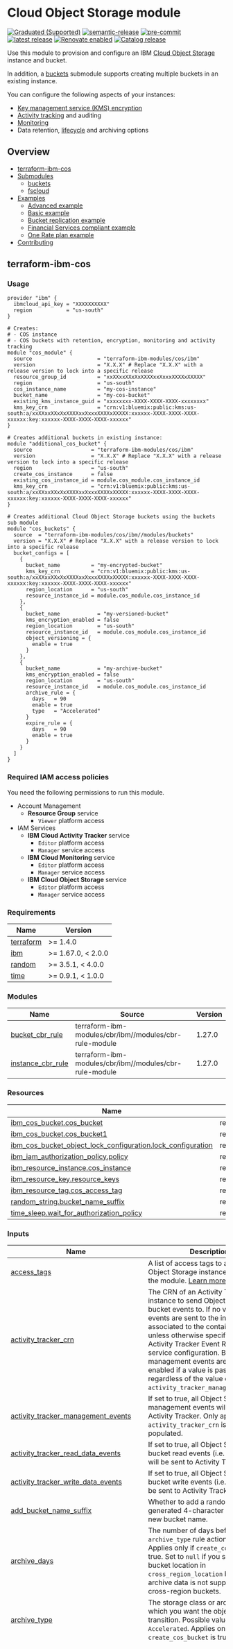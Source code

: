 # Cloud Object Storage module

[![Graduated (Supported)](https://img.shields.io/badge/Status-Graduated%20(Supported)-brightgreen)](https://terraform-ibm-modules.github.io/documentation/#/badge-status)
[![semantic-release](https://img.shields.io/badge/%20%20%F0%9F%93%A6%F0%9F%9A%80-semantic--release-e10079.svg)](https://github.com/semantic-release/semantic-release)
[![pre-commit](https://img.shields.io/badge/pre--commit-enabled-brightgreen?logo=pre-commit&logoColor=white)](https://github.com/pre-commit/pre-commit)
[![latest release](https://img.shields.io/github/v/release/terraform-ibm-modules/terraform-ibm-cos?logo=GitHub&sort=semver)](https://github.com/terraform-ibm-modules/terraform-ibm-cos/releases/latest)
[![Renovate enabled](https://img.shields.io/badge/renovate-enabled-brightgreen.svg)](https://renovatebot.com/)
[![Catalog release](https://img.shields.io/badge/release-IBM%20Cloud%20Catalog-3662FF?logo=ibm)](https://cloud.ibm.com/catalog/modules/terraform-ibm-cos-18cdd8f4-40c5-4fbf-9d62-1dd86a2deab3-global)

Use this module to provision and configure an IBM [Cloud Object Storage](https://cloud.ibm.com/docs/cloud-object-storage?topic=cloud-object-storage-getting-started-cloud-object-storage) instance and bucket.

In addition, a [buckets](https://github.com/terraform-ibm-modules/terraform-ibm-cos/tree/main/modules/buckets) submodule supports creating multiple buckets in an existing instance.

You can configure the following aspects of your instances:
- [Key management service (KMS) encryption](https://cloud.ibm.com/docs/cloud-object-storage?topic=cloud-object-storage-encryption)
- [Activity tracking](https://cloud.ibm.com/docs/cloud-object-storage?topic=cloud-object-storage-tracking-cos-events) and auditing
- [Monitoring](https://cloud.ibm.com/docs/cloud-object-storage?topic=cloud-object-storage-monitoring-cos)
- Data retention, [lifecycle](https://cloud.ibm.com/docs/cloud-object-storage?topic=cloud-object-storage-archive) and archiving options

<!-- BEGIN OVERVIEW HOOK -->
## Overview
* [terraform-ibm-cos](#terraform-ibm-cos)
* [Submodules](./modules)
    * [buckets](./modules/buckets)
    * [fscloud](./modules/fscloud)
* [Examples](./examples)
    * [Advanced example](./examples/advanced)
    * [Basic example](./examples/basic)
    * [Bucket replication example](./examples/replication)
    * [Financial Services compliant example](./examples/fscloud)
    * [One Rate plan example](./examples/one-rate-plan)
* [Contributing](#contributing)
<!-- END OVERVIEW HOOK -->

## terraform-ibm-cos

### Usage

```hcl
provider "ibm" {
  ibmcloud_api_key = "XXXXXXXXXX"
  region           = "us-south"
}

# Creates:
# - COS instance
# - COS buckets with retention, encryption, monitoring and activity tracking
module "cos_module" {
  source                     = "terraform-ibm-modules/cos/ibm"
  version                    = "X.X.X" # Replace "X.X.X" with a release version to lock into a specific release
  resource_group_id          = "xxXXxxXXxXxXXXXxxXxxxXXXXxXXXXX"
  region                     = "us-south"
  cos_instance_name          = "my-cos-instance"
  bucket_name                = "my-cos-bucket"
  existing_kms_instance_guid = "xxxxxxxx-XXXX-XXXX-XXXX-xxxxxxxx"
  kms_key_crn                = "crn:v1:bluemix:public:kms:us-south:a/xxXXxxXXxXxXXXXxxXxxxXXXXxXXXXX:xxxxxx-XXXX-XXXX-XXXX-xxxxxx:key:xxxxxx-XXXX-XXXX-XXXX-xxxxxx"
}

# Creates additional buckets in existing instance:
module "additional_cos_bucket" {
  source                   = "terraform-ibm-modules/cos/ibm"
  version                  = "X.X.X" # Replace "X.X.X" with a release version to lock into a specific release
  region                   = "us-south"
  create_cos_instance      = false
  existing_cos_instance_id = module.cos_module.cos_instance_id
  kms_key_crn              = "crn:v1:bluemix:public:kms:us-south:a/xxXXxxXXxXxXXXXxxXxxxXXXXxXXXXX:xxxxxx-XXXX-XXXX-XXXX-xxxxxx:key:xxxxxx-XXXX-XXXX-XXXX-xxxxxx"
}

# Creates additional Cloud Object Storage buckets using the buckets sub module
module "cos_buckets" {
  source  = "terraform-ibm-modules/cos/ibm//modules/buckets"
  version = "X.X.X" # Replace "X.X.X" with a release version to lock into a specific release
  bucket_configs = [
    {
      bucket_name          = "my-encrypted-bucket"
      kms_key_crn          = "crn:v1:bluemix:public:kms:us-south:a/xxXXxxXXxXxXXXXxxXxxxXXXXxXXXXX:xxxxxx-XXXX-XXXX-XXXX-xxxxxx:key:xxxxxx-XXXX-XXXX-XXXX-xxxxxx"
      region_location      = "us-south"
      resource_instance_id = module.cos_module.cos_instance_id
    },
    {
      bucket_name            = "my-versioned-bucket"
      kms_encryption_enabled = false
      region_location        = "us-south"
      resource_instance_id   = module.cos_module.cos_instance_id
      object_versioning = {
        enable = true
      }
    },
    {
      bucket_name            = "my-archive-bucket"
      kms_encryption_enabled = false
      region_location        = "us-south"
      resource_instance_id   = module.cos_module.cos_instance_id
      archive_rule = {
        days   = 90
        enable = true
        type   = "Accelerated"
      }
      expire_rule = {
        days   = 90
        enable = true
      }
    }
  ]
}
```

### Required IAM access policies

You need the following permissions to run this module.

- Account Management
    - **Resource Group** service
        - `Viewer` platform access
- IAM Services
    - **IBM Cloud Activity Tracker** service
        - `Editor` platform access
        - `Manager` service access
    - **IBM Cloud Monitoring** service
        - `Editor` platform access
        - `Manager` service access
    - **IBM Cloud Object Storage** service
        - `Editor` platform access
        - `Manager` service access

<!-- BEGINNING OF PRE-COMMIT-TERRAFORM DOCS HOOK -->
### Requirements

| Name | Version |
|------|---------|
| <a name="requirement_terraform"></a> [terraform](#requirement\_terraform) | >= 1.4.0 |
| <a name="requirement_ibm"></a> [ibm](#requirement\_ibm) | >= 1.67.0, < 2.0.0 |
| <a name="requirement_random"></a> [random](#requirement\_random) | >= 3.5.1, < 4.0.0 |
| <a name="requirement_time"></a> [time](#requirement\_time) | >= 0.9.1, < 1.0.0 |

### Modules

| Name | Source | Version |
|------|--------|---------|
| <a name="module_bucket_cbr_rule"></a> [bucket\_cbr\_rule](#module\_bucket\_cbr\_rule) | terraform-ibm-modules/cbr/ibm//modules/cbr-rule-module | 1.27.0 |
| <a name="module_instance_cbr_rule"></a> [instance\_cbr\_rule](#module\_instance\_cbr\_rule) | terraform-ibm-modules/cbr/ibm//modules/cbr-rule-module | 1.27.0 |

### Resources

| Name | Type |
|------|------|
| [ibm_cos_bucket.cos_bucket](https://registry.terraform.io/providers/ibm-cloud/ibm/latest/docs/resources/cos_bucket) | resource |
| [ibm_cos_bucket.cos_bucket1](https://registry.terraform.io/providers/ibm-cloud/ibm/latest/docs/resources/cos_bucket) | resource |
| [ibm_cos_bucket_object_lock_configuration.lock_configuration](https://registry.terraform.io/providers/ibm-cloud/ibm/latest/docs/resources/cos_bucket_object_lock_configuration) | resource |
| [ibm_iam_authorization_policy.policy](https://registry.terraform.io/providers/ibm-cloud/ibm/latest/docs/resources/iam_authorization_policy) | resource |
| [ibm_resource_instance.cos_instance](https://registry.terraform.io/providers/ibm-cloud/ibm/latest/docs/resources/resource_instance) | resource |
| [ibm_resource_key.resource_keys](https://registry.terraform.io/providers/ibm-cloud/ibm/latest/docs/resources/resource_key) | resource |
| [ibm_resource_tag.cos_access_tag](https://registry.terraform.io/providers/ibm-cloud/ibm/latest/docs/resources/resource_tag) | resource |
| [random_string.bucket_name_suffix](https://registry.terraform.io/providers/hashicorp/random/latest/docs/resources/string) | resource |
| [time_sleep.wait_for_authorization_policy](https://registry.terraform.io/providers/hashicorp/time/latest/docs/resources/sleep) | resource |

### Inputs

| Name | Description | Type | Default | Required |
|------|-------------|------|---------|:--------:|
| <a name="input_access_tags"></a> [access\_tags](#input\_access\_tags) | A list of access tags to apply to the Object Storage instance created by the module. [Learn more](https://cloud.ibm.com/docs/account?topic=account-access-tags-tutorial). | `list(string)` | `[]` | no |
| <a name="input_activity_tracker_crn"></a> [activity\_tracker\_crn](#input\_activity\_tracker\_crn) | The CRN of an Activity Tracker instance to send Object Storage bucket events to. If no value passed, events are sent to the instance associated to the container's location unless otherwise specified in the Activity Tracker Event Routing service configuration. Bucket management events are always enabled if a value is passed, regardless of the value of `activity_tracker_management_events`. | `string` | `null` | no |
| <a name="input_activity_tracker_management_events"></a> [activity\_tracker\_management\_events](#input\_activity\_tracker\_management\_events) | If set to true, all Object Storage management events will be sent to Activity Tracker. Only applies if `activity_tracker_crn` is not populated. | `bool` | `true` | no |
| <a name="input_activity_tracker_read_data_events"></a> [activity\_tracker\_read\_data\_events](#input\_activity\_tracker\_read\_data\_events) | If set to true, all Object Storage bucket read events (i.e. downloads) will be sent to Activity Tracker. | `bool` | `true` | no |
| <a name="input_activity_tracker_write_data_events"></a> [activity\_tracker\_write\_data\_events](#input\_activity\_tracker\_write\_data\_events) | If set to true, all Object Storage bucket write events (i.e. uploads) will be sent to Activity Tracker. | `bool` | `true` | no |
| <a name="input_add_bucket_name_suffix"></a> [add\_bucket\_name\_suffix](#input\_add\_bucket\_name\_suffix) | Whether to add a randomly generated 4-character suffix to the new bucket name. | `bool` | `false` | no |
| <a name="input_archive_days"></a> [archive\_days](#input\_archive\_days) | The number of days before the `archive_type` rule action takes effect. Applies only if `create_cos_bucket` is true. Set to `null` if you specify a bucket location in `cross_region_location` because archive data is not supported with cross-region buckets. | `number` | `90` | no |
| <a name="input_archive_type"></a> [archive\_type](#input\_archive\_type) | The storage class or archive type to which you want the object to transition. Possible values: `Glacier`, `Accelerated`. Applies only if `create_cos_bucket` is true. | `string` | `"Glacier"` | no |
| <a name="input_bucket_cbr_rules"></a> [bucket\_cbr\_rules](#input\_bucket\_cbr\_rules) | The list of context-based restriction rules to create for the bucket. | <pre>list(object({<br/>    description = string<br/>    account_id  = string<br/>    rule_contexts = list(object({<br/>      attributes = optional(list(object({<br/>        name  = string<br/>        value = string<br/>    }))) }))<br/>    enforcement_mode = string<br/>    tags = optional(list(object({<br/>      name  = string<br/>      value = string<br/>    })), [])<br/>    operations = optional(list(object({<br/>      api_types = list(object({<br/>        api_type_id = string<br/>      }))<br/>    })))<br/>  }))</pre> | `[]` | no |
| <a name="input_bucket_name"></a> [bucket\_name](#input\_bucket\_name) | The name for the new Object Storage bucket. Applies only if `create_cos_bucket` is true. | `string` | `null` | no |
| <a name="input_bucket_storage_class"></a> [bucket\_storage\_class](#input\_bucket\_storage\_class) | The storage class of the new bucket. Required only if `create_cos_bucket` is true. Possible values: `standard`, `vault`, `cold`, `smart`, `onerate_active`. | `string` | `"standard"` | no |
| <a name="input_cos_instance_name"></a> [cos\_instance\_name](#input\_cos\_instance\_name) | The name for the IBM Cloud Object Storage instance provisioned by this module. Applies only if `create_cos_instance` is true. | `string` | `null` | no |
| <a name="input_cos_location"></a> [cos\_location](#input\_cos\_location) | The location for the Object Storage instance. Applies only if `create_cos_instance` is true. | `string` | `"global"` | no |
| <a name="input_cos_plan"></a> [cos\_plan](#input\_cos\_plan) | The plan to use when Object Storage instances are created. Possible values: `standard`, `cos-one-rate-plan`. Applies only if `create_cos_instance` is true. For more details refer https://cloud.ibm.com/docs/cloud-object-storage?topic=cloud-object-storage-provision. | `string` | `"standard"` | no |
| <a name="input_cos_tags"></a> [cos\_tags](#input\_cos\_tags) | A list of tags to apply to the Object Storage instance. | `list(string)` | `[]` | no |
| <a name="input_create_cos_bucket"></a> [create\_cos\_bucket](#input\_create\_cos\_bucket) | Whether to create an Object Storage bucket. | `bool` | `true` | no |
| <a name="input_create_cos_instance"></a> [create\_cos\_instance](#input\_create\_cos\_instance) | Whether to create a IBM Cloud Object Storage instance. | `bool` | `true` | no |
| <a name="input_cross_region_location"></a> [cross\_region\_location](#input\_cross\_region\_location) | Specify the cross-region bucket location. Possible values: `us`, `eu` `ap`. If specified, set `region` and `single_site_location` to `null`. | `string` | `null` | no |
| <a name="input_existing_cos_instance_id"></a> [existing\_cos\_instance\_id](#input\_existing\_cos\_instance\_id) | The ID of an existing cloud object storage instance. Required if `create_cos_instance` is false. | `string` | `null` | no |
| <a name="input_existing_kms_instance_guid"></a> [existing\_kms\_instance\_guid](#input\_existing\_kms\_instance\_guid) | The GUID of the Key Protect or Hyper Protect Crypto Services instance that holds the key specified in `kms_key_crn`. Required if `skip_iam_authorization_policy` is false. | `string` | `null` | no |
| <a name="input_expire_days"></a> [expire\_days](#input\_expire\_days) | The number of days before the expire rule action takes effect. Applies only if `create_cos_bucket` is true. | `number` | `365` | no |
| <a name="input_force_delete"></a> [force\_delete](#input\_force\_delete) | Whether to delete all the objects in the Object Storage bucket before the bucket is deleted. | `bool` | `true` | no |
| <a name="input_hard_quota"></a> [hard\_quota](#input\_hard\_quota) | The maximum amount of available storage in bytes for a bucket. If set to `null`, the quota is disabled. | `number` | `null` | no |
| <a name="input_instance_cbr_rules"></a> [instance\_cbr\_rules](#input\_instance\_cbr\_rules) | The list of context-based restriction rules to create for the instance. | <pre>list(object({<br/>    description = string<br/>    account_id  = string<br/>    rule_contexts = list(object({<br/>      attributes = optional(list(object({<br/>        name  = string<br/>        value = string<br/>    }))) }))<br/>    enforcement_mode = string<br/>    tags = optional(list(object({<br/>      name  = string<br/>      value = string<br/>    })), [])<br/>    operations = optional(list(object({<br/>      api_types = list(object({<br/>        api_type_id = string<br/>      }))<br/>    })))<br/>  }))</pre> | `[]` | no |
| <a name="input_kms_encryption_enabled"></a> [kms\_encryption\_enabled](#input\_kms\_encryption\_enabled) | Whether to use KMS key encryption to encrypt data in Object Storage buckets. Applies only if `create_cos_bucket` is true. | `bool` | `true` | no |
| <a name="input_kms_key_crn"></a> [kms\_key\_crn](#input\_kms\_key\_crn) | The CRN of the KMS key to encrypt the data in the Object Storage bucket. Required if `kms_encryption_enabled` and `create_cos_bucket` are true. | `string` | `null` | no |
| <a name="input_management_endpoint_type_for_bucket"></a> [management\_endpoint\_type\_for\_bucket](#input\_management\_endpoint\_type\_for\_bucket) | The type of endpoint for the IBM terraform provider to manage the bucket. Possible values: `public`, `private`, `direct`. | `string` | `"public"` | no |
| <a name="input_monitoring_crn"></a> [monitoring\_crn](#input\_monitoring\_crn) | The CRN of an IBM Cloud Monitoring instance to to send Object Storage bucket metrics to. If no value passed, metrics are sent to the instance associated to the container's location unless otherwise specified in the Metrics Router service configuration. | `string` | `null` | no |
| <a name="input_object_lock_duration_days"></a> [object\_lock\_duration\_days](#input\_object\_lock\_duration\_days) | The number of days for the object lock duration. If you specify a number of days, do not specify a value for `object_lock_duration_years`. Applies only if `create_cos_bucket` is true. | `number` | `0` | no |
| <a name="input_object_lock_duration_years"></a> [object\_lock\_duration\_years](#input\_object\_lock\_duration\_years) | The number of years for the object lock duration. If you specify a number of years, do not specify a value for `object_lock_duration_days`. Applies only if `create_cos_bucket` is true. | `number` | `0` | no |
| <a name="input_object_locking_enabled"></a> [object\_locking\_enabled](#input\_object\_locking\_enabled) | Whether to create an object lock configuration. Applies only if `object_versioning_enabled` and `create_cos_bucket` are true. | `bool` | `false` | no |
| <a name="input_object_versioning_enabled"></a> [object\_versioning\_enabled](#input\_object\_versioning\_enabled) | Whether to enable object versioning to keep multiple versions of an object in a bucket. Cannot be used with retention rule. Applies only if `create_cos_bucket` is true. | `bool` | `false` | no |
| <a name="input_region"></a> [region](#input\_region) | The region to provision the bucket. If specified, set `cross_region_location` and `single_site_location` to `null`. | `string` | `"us-south"` | no |
| <a name="input_request_metrics_enabled"></a> [request\_metrics\_enabled](#input\_request\_metrics\_enabled) | If set to `true`, all Object Storage bucket request metrics will be sent to the monitoring service. | `bool` | `true` | no |
| <a name="input_resource_group_id"></a> [resource\_group\_id](#input\_resource\_group\_id) | The resource group ID for the new Object Storage instance. Required only if `create_cos_instance` is true. | `string` | `null` | no |
| <a name="input_resource_keys"></a> [resource\_keys](#input\_resource\_keys) | The definition of the resource keys to generate. [Learn more](https://registry.terraform.io/providers/IBM-Cloud/ibm/latest/docs/resources/resource_key). | <pre>list(object({<br/>    name                      = string<br/>    key_name                  = optional(string, null)<br/>    generate_hmac_credentials = optional(bool, false)<br/>    role                      = optional(string, "Reader")<br/>    service_id_crn            = optional(string, null)<br/>  }))</pre> | `[]` | no |
| <a name="input_retention_default"></a> [retention\_default](#input\_retention\_default) | The number of days that an object can remain unmodified in an Object Storage bucket. Applies only if `create_cos_bucket` is true. | `number` | `90` | no |
| <a name="input_retention_enabled"></a> [retention\_enabled](#input\_retention\_enabled) | Whether retention for the Object Storage bucket is enabled. Applies only if `create_cos_bucket` is true. | `bool` | `false` | no |
| <a name="input_retention_maximum"></a> [retention\_maximum](#input\_retention\_maximum) | The maximum number of days that an object can be kept unmodified in the bucket. Applies only if `create_cos_bucket` is true. | `number` | `350` | no |
| <a name="input_retention_minimum"></a> [retention\_minimum](#input\_retention\_minimum) | The minimum number of days that an object must be kept unmodified in the bucket. Applies only if `create_cos_bucket` is true. | `number` | `90` | no |
| <a name="input_retention_permanent"></a> [retention\_permanent](#input\_retention\_permanent) | Whether permanent retention status is enabled for the Object Storage bucket. [Learn more](https://cloud.ibm.com/docs/cloud-object-storage?topic=cloud-object-storage-immutable). Applies only if `create_cos_bucket` is true. | `bool` | `false` | no |
| <a name="input_single_site_location"></a> [single\_site\_location](#input\_single\_site\_location) | The single site bucket location. If specified, set the value of `region` and `cross_region_location` to `null`. | `string` | `null` | no |
| <a name="input_skip_iam_authorization_policy"></a> [skip\_iam\_authorization\_policy](#input\_skip\_iam\_authorization\_policy) | Whether to create an IAM authorization policy that permits the Object Storage instance to read the encryption key from the KMS instance. An authorization policy must exist before an encrypted bucket can be created. Set to `true` to avoid creating the policy. If set to `false`, specify a value for the KMS instance in `existing_kms_guid`. | `bool` | `false` | no |
| <a name="input_usage_metrics_enabled"></a> [usage\_metrics\_enabled](#input\_usage\_metrics\_enabled) | If set to `true`, all Object Storage bucket usage metrics will be sent to the monitoring service. | `bool` | `true` | no |

### Outputs

| Name | Description |
|------|-------------|
| <a name="output_bucket_cbr_rules"></a> [bucket\_cbr\_rules](#output\_bucket\_cbr\_rules) | COS bucket rules |
| <a name="output_bucket_crn"></a> [bucket\_crn](#output\_bucket\_crn) | Bucket CRN |
| <a name="output_bucket_id"></a> [bucket\_id](#output\_bucket\_id) | Bucket id |
| <a name="output_bucket_name"></a> [bucket\_name](#output\_bucket\_name) | Bucket name |
| <a name="output_bucket_region"></a> [bucket\_region](#output\_bucket\_region) | Bucket region if you create a regional bucket |
| <a name="output_bucket_storage_class"></a> [bucket\_storage\_class](#output\_bucket\_storage\_class) | Bucket Storage Class |
| <a name="output_cbr_rule_ids"></a> [cbr\_rule\_ids](#output\_cbr\_rule\_ids) | List of all rule ids |
| <a name="output_cos_instance_crn"></a> [cos\_instance\_crn](#output\_cos\_instance\_crn) | The CRN of the Cloud Object Storage instance |
| <a name="output_cos_instance_guid"></a> [cos\_instance\_guid](#output\_cos\_instance\_guid) | The GUID of the Cloud Object Storage instance |
| <a name="output_cos_instance_id"></a> [cos\_instance\_id](#output\_cos\_instance\_id) | The ID of the Cloud Object Storage instance |
| <a name="output_cos_instance_name"></a> [cos\_instance\_name](#output\_cos\_instance\_name) | The name of the Cloud Object Storage instance |
| <a name="output_instance_cbr_rules"></a> [instance\_cbr\_rules](#output\_instance\_cbr\_rules) | COS instance rules |
| <a name="output_kms_key_crn"></a> [kms\_key\_crn](#output\_kms\_key\_crn) | The CRN of the KMS key used to encrypt the COS bucket |
| <a name="output_resource_group_id"></a> [resource\_group\_id](#output\_resource\_group\_id) | Resource Group ID |
| <a name="output_resource_keys"></a> [resource\_keys](#output\_resource\_keys) | List of resource keys |
| <a name="output_s3_endpoint_direct"></a> [s3\_endpoint\_direct](#output\_s3\_endpoint\_direct) | S3 direct endpoint |
| <a name="output_s3_endpoint_private"></a> [s3\_endpoint\_private](#output\_s3\_endpoint\_private) | S3 private endpoint |
| <a name="output_s3_endpoint_public"></a> [s3\_endpoint\_public](#output\_s3\_endpoint\_public) | S3 public endpoint |
<!-- END OF PRE-COMMIT-TERRAFORM DOCS HOOK -->

<!-- Leave this section as is so that your module has a link to local development environment set up steps for contributors to follow -->
## Contributing

You can report issues and request features for this module in GitHub issues in the module repo. See [Report an issue or request a feature](https://github.com/terraform-ibm-modules/.github/blob/main/.github/SUPPORT.md).

To set up your local development environment, see [Local development setup](https://terraform-ibm-modules.github.io/documentation/#/local-dev-setup) in the project documentation.
